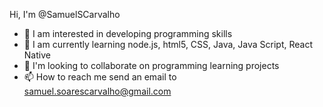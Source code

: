 Hi, I'm @SamuelSCarvalho
- 👀 I am interested in developing programming skills
- 🌱 I am currently learning node.js, html5, CSS, Java, Java Script, React Native
- 💞️ I'm looking to collaborate on programming learning projects
- 📫 How to reach me send an email to samuel.soarescarvalho@gmail.com

<!---
SamuelSCarvalho/SamuelSCarvalho is a ✨ special ✨ repository because its `README.md` (this file) appears on your GitHub profile.
You can click the Preview link to take a look at your changes.
--->
